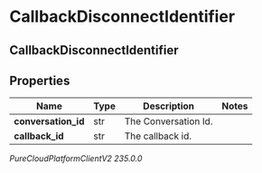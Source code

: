 # CallbackDisconnectIdentifier

## CallbackDisconnectIdentifier

## Properties

|Name | Type | Description | Notes|
|------------ | ------------- | ------------- | -------------|
| **conversation_id** | str | The Conversation Id. | |
| **callback_id** | str | The callback id. | |



_PureCloudPlatformClientV2 235.0.0_
